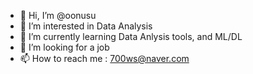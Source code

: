 - 👋 Hi, I’m @oonusu
- 👀 I’m interested in Data Analysis
- 🌱 I’m currently learning Data Anlysis tools, and ML/DL
- 💞️ I’m looking for a job
- 📫 How to reach me : 700ws@naver.com

<!---
oonusu/oonusu is a ✨ special ✨ repository because its `README.md` (this file) appears on your GitHub profile.
You can click the Preview link to take a look at your changes.
--->
